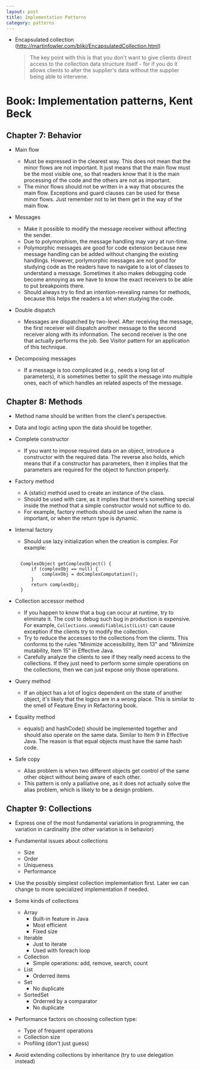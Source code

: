 ```yaml
---
layout: post
title: Implementation Patterns
category: patterns
---
```


- Encapsulated collection (http://martinfowler.com/bliki/EncapsulatedCollection.html)

  > The key point with this is that you don't want to give clients direct access to the collection data structure itself - for if you do it allows clients to alter the supplier's data without the supplier being able to intervene.

# Book: Implementation patterns, Kent Beck

## Chapter 7: Behavior
- Main flow
  - Must be expressed in the clearest way. This does not mean that the minor flows are not important. It just means that the main flow must be the most visible one, so that readers know that it is the main processing of the code and the others are not as important.
  - The minor flows should not be written in a way that obscures the main flow. Exceptions and guard clauses can be used for these minor flows. Just remember not to let them get in the way of the main flow.

- Messages
  - Make it possible to modify the message receiver without affecting the sender.
  - Due to polymorphism, the message handling may vary at run-time.
  - Polymorphic messages are good for code extension because new message handling can be added without changing the existing handlings. However, porlymorphic messages are not good for studying code as the readers have to navigate to a lot of classes to understand a message. Sometimes it also makes debugging code become annoying as we have to know the exact receivers to be able to put breakpoints there.
  - Should always try to find an intention-revealing names for methods, because this helps the readers a lot when studying the code.

- Double dispatch
  - Messages are dispatched by two-level. After receiving the message, the first receiver will dispatch another message to the second receiver along with its information. The second receiver is the one that actually performs the job. See Visitor pattern for an application of this technique.

- Decomposing messages
  - If a message is too complicated (e.g., needs a long list of parameters), it is sometimes better to split the message into multiple ones, each of which handles an related aspects of the message.  

## Chapter 8: Methods
- Method name should be written from the client's perspective.

- Data and logic acting upon the data should be together.

- Complete constructor
  - If you want to impose required data on an object, introduce a constructor with the required data. The reverse also holds, which means that if a constructor has parameters, then it implies that the parameters are required for the object to function properly.

- Factory method
  - A (static) method used to create an instance of the class.
  - Should be used with care, as it implies that there's something special inside the method that a simple constructor would not suffice to do.
  - For example, factory methods should be used when the name is important, or when the return type is dynamic.

- Internal factory
  - Should use lazy initialization when the creation is complex. For example:
  <pre><code class="java">
	ComplexObject getComplexObject() {
		if (complexObj == null) {
			complexObj = doComplexComputation();
		}
		return complexObj;
	}
  </code></pre>

- Collection accessor method
  - If you happen to know that a bug can occur at runtime, try to eliminate it. The cost to debug such bug in production is expensive. For example, ``Collections.unmodifiableList(List)`` can cause exception if the clients try to modify the collection.
  - Try to reduce the accesses to the collections from the clients. This conforms to the rules "Minimize accessibility, Item 13" and "Minimize mutability, Item 15" in Effective Java.
  - Carefully analyze the clients to see if they really need access to the collections. If they just need to perform some simple operations on the collections, then we can just expose only those operations.

- Query method
  - If an object has a lot of logics dependent on the state of another object, it's likely that the logics are in a wrong place. This is similar to the smell of Feature Envy in Refactoring book.

- Equality method
  - equals() and hashCode() should be implemented together and should also operate on the same data. Similar to Item 9 in Effective Java. The reason is that equal objects must have the same hash code.

- Safe copy
  - Alias problem is when two different objects get control of the same other object without being aware of each other.
  - This pattern is only a palliative one, as it does not actually solve the alias problem, which is likely to be a design problem.

## Chapter 9: Collections
- Express one of the most fundamental variations in programming, the variation in cardinality (the other variation is in behavior)

- Fundamental issues about collections
  - Size
  - Order
  - Uniqueness
  - Performance

- Use the possibly simplest collection implementation first. Later we can change to more specialized implementation if needed.

- Some kinds of collections
  - Array
	 - Built-in feature in Java
	 - Most efficient
	 - Fixed size
  - Iterable
	 - Just to iterate
	 - Used with foreach loop
  - Collection
     - Simple operations: add, remove, search, count
  - List
	 - Orderred items
  - Set
	 - No duplicate
  - SortedSet
	 - Orderred by a comparator
	 - No duplicate

- Performance factors on choosing collection type:
  - Type of frequent operations
  - Collection size
  - Profiling (don't just guess)

- Avoid extending collections by inheritance (try to use delegation instead)
